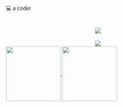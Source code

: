 💻 a coder

<!-- 动态打字效果 -->
<h1 align="center">
  <a href="https://adunm.top/">
    <img src="https://readme-typing-svg.herokuapp.com/?lines=💻%20a%20coder;Ray%20S;abcnull&center=true&size=27">
  </a>
</h1>
<!-- 贪吃蛇代码贡献图 -->
<div align="center"><img src="https://cdn.jsdelivr.net/gh/abcnull/abcnull@output/github-contribution-grid-snake.svg" /></div>

<a href="https://github.com/abcnull/godot-mini-games-demo">
  <img height=150 align="center" src="https://github-readme-stats.vercel.app/api?username=abcnull&theme=merko&show_icons=true&rank_icon=percentile&locale=cn" />
</a>
<a href="https://github.com/abcnull/godot-mini-games-demo">
  <img height=150 align="center" src="https://github-readme-stats.vercel.app/api/top-langs/?username=abcnull&theme=merko&locale=cn&langs_count=20&layout=compact&hide=html,css" />
</a>



